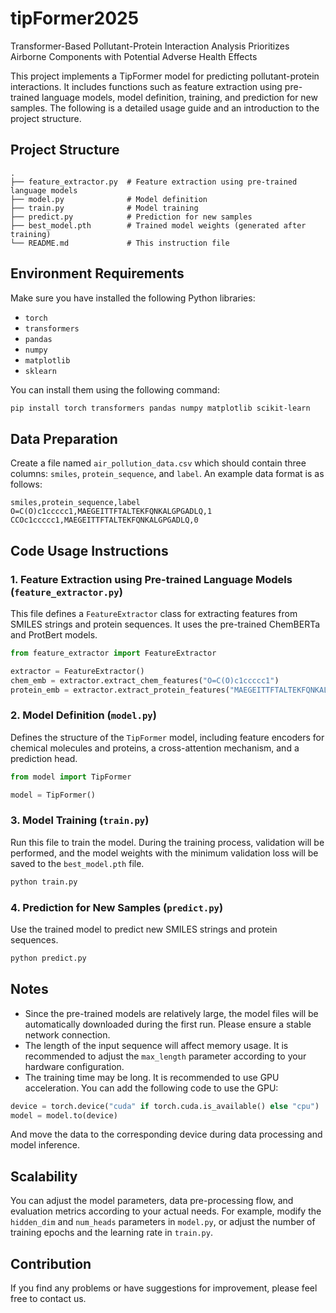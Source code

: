 # tipFormer2025
Transformer-Based Pollutant-Protein Interaction Analysis Prioritizes Airborne Components with Potential Adverse Health Effects

This project implements a TipFormer model for predicting pollutant-protein interactions. It includes functions such as feature extraction using pre-trained language models, model definition, training, and prediction for new samples. The following is a detailed usage guide and an introduction to the project structure.

## Project Structure
```
.
├── feature_extractor.py  # Feature extraction using pre-trained language models
├── model.py              # Model definition
├── train.py              # Model training
├── predict.py            # Prediction for new samples
├── best_model.pth        # Trained model weights (generated after training)
└── README.md             # This instruction file
```

## Environment Requirements
Make sure you have installed the following Python libraries:
- `torch`
- `transformers`
- `pandas`
- `numpy`
- `matplotlib`
- `sklearn`

You can install them using the following command:
```bash
pip install torch transformers pandas numpy matplotlib scikit-learn
```

## Data Preparation
Create a file named `air_pollution_data.csv` which should contain three columns: `smiles`, `protein_sequence`, and `label`. An example data format is as follows:
```csv
smiles,protein_sequence,label
O=C(O)c1ccccc1,MAEGEITTFTALTEKFQNKALGPGADLQ,1
CCOc1ccccc1,MAEGEITTFTALTEKFQNKALGPGADLQ,0
```

## Code Usage Instructions

### 1. Feature Extraction using Pre-trained Language Models (`feature_extractor.py`)
This file defines a `FeatureExtractor` class for extracting features from SMILES strings and protein sequences. It uses the pre-trained ChemBERTa and ProtBert models.
```python
from feature_extractor import FeatureExtractor

extractor = FeatureExtractor()
chem_emb = extractor.extract_chem_features("O=C(O)c1ccccc1")
protein_emb = extractor.extract_protein_features("MAEGEITTFTALTEKFQNKALGPGADLQ")
```

### 2. Model Definition (`model.py`)
Defines the structure of the `TipFormer` model, including feature encoders for chemical molecules and proteins, a cross-attention mechanism, and a prediction head.
```python
from model import TipFormer

model = TipFormer()
```

### 3. Model Training (`train.py`)
Run this file to train the model. During the training process, validation will be performed, and the model weights with the minimum validation loss will be saved to the `best_model.pth` file.
```bash
python train.py
```

### 4. Prediction for New Samples (`predict.py`)
Use the trained model to predict new SMILES strings and protein sequences.
```bash
python predict.py
```

## Notes
- Since the pre-trained models are relatively large, the model files will be automatically downloaded during the first run. Please ensure a stable network connection.
- The length of the input sequence will affect memory usage. It is recommended to adjust the `max_length` parameter according to your hardware configuration.
- The training time may be long. It is recommended to use GPU acceleration. You can add the following code to use the GPU:
```python
device = torch.device("cuda" if torch.cuda.is_available() else "cpu")
model = model.to(device)
```
And move the data to the corresponding device during data processing and model inference.

## Scalability
You can adjust the model parameters, data pre-processing flow, and evaluation metrics according to your actual needs. For example, modify the `hidden_dim` and `num_heads` parameters in `model.py`, or adjust the number of training epochs and the learning rate in `train.py`.

## Contribution
If you find any problems or have suggestions for improvement, please feel free to contact us.
